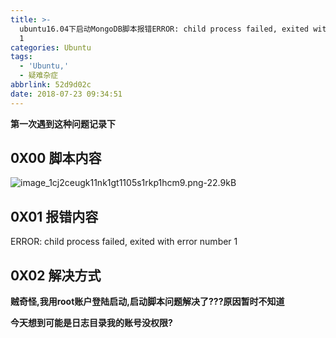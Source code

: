 ```yaml
---
title: >-
  ubuntu16.04下启动MongoDB脚本报错ERROR: child process failed, exited with error number
  1
categories: Ubuntu
tags:
  - 'Ubuntu,'
  - 疑难杂症
abbrlink: 52d9d02c
date: 2018-07-23 09:34:51
---
```



**第一次遇到这种问题记录下**
<!-- more -->

## 0X00 脚本内容
![image_1cj2ceugk11nk1gt1105s1rkp1hcm9.png-22.9kB][1]

## 0X01 报错内容
ERROR: child process failed, exited with error number 1

## 0X02 解决方式

**贼奇怪,我用root账户登陆启动,启动脚本问题解决了???原因暂时不知道**

**今天想到可能是日志目录我的账号没权限?**

  [1]: http://static.zybuluo.com/pockadmin/iy6lpakfe84lx1liw3sz4eh1/image_1cj2ceugk11nk1gt1105s1rkp1hcm9.png